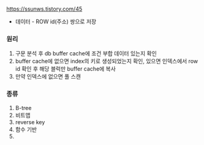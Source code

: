 https://ssunws.tistory.com/45
- 데이터 - ROW id(주소) 쌍으로 저장
### 원리
1. 구문 분석 후 db buffer cache에 조건 부합 데이터 있는지 확인
2. buffer cache에 없으면 index의 키로 생성되었는지 확인, 있으면 인덱스에서 row id 확인 후 해당 블럭만 buffer cache에 복사
3. 만약 인덱스에 없으면 풀 스캔
### 종류
1. B-tree 
2. 비트맵
3. reverse key
4. 함수 기반
5. 